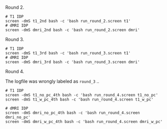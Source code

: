 Round 2.

```
# T1 IDP
screen -dmS t1_2nd bash -c 'bash run_round_2.screen t1'
# dMRI IDP
screen -dmS dmri_2nd bash -c 'bash run_round_2.screen dmri'
```

Round 3.

```
# T1 IDP
screen -dmS t1_3rd bash -c 'bash run_round_3.screen t1'
# dMRI IDP
screen -dmS dmri_3rd bash -c 'bash run_round_3.screen dmri'
```

Round 4.

The logfile was wrongly labeled as `round_3` ..

```
# T1 IDP
screen -dmS t1_no_pc_4th bash -c 'bash run_round_4.screen t1_no_pc'
screen -dmS t1_w_pc_4th bash -c 'bash run_round_4.screen t1_w_pc'

# dMRI IDP
screen -dmS dmri_no_pc_4th bash -c 'bash run_round_4.screen dmri_no_pc'
screen -dmS dmri_w_pc_4th bash -c 'bash run_round_4.screen dmri_w_pc'
```
